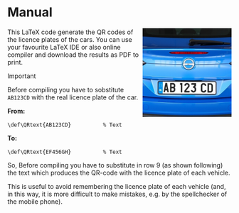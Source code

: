 # Manual

<img align="right" width="200" height="200" alt="A vehicle with the number plate 'AB 123 CD'" src="../images/plate_AB123CD.jpg">

This LaTeX code generate the QR codes of the licence plates of the cars. You can use your favourite LaTeX IDE or also online compiler and download the results as PDF to print.

> [!IMPORTANT]
> Before compiling you have to sobstitute `AB123CD` with the real licence plate of the car.
>
> **From:**
> 
> ```TeX
> \def\QRtext{AB123CD}          % Text
> ```
>
> **To:**
>
> ```TeX
> \def\QRtext{EF456GH}          % Text
> ```

So, Before compiling you have to substitute in row 9 (as shown following) the text which produces the QR-code with the licence plate of each vehicle.

This is useful to avoid remembering the licence plate of each vehicle (and, in this way, it is more difficult to make mistakes, e.g. by the spellchecker of the mobile phone).
